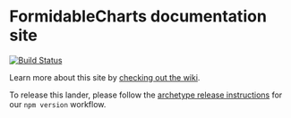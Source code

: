FormidableCharts documentation site
======================

[![Build Status](https://travis-ci.org/FormidableLabs/formidable-charts-docs.svg?branch=master)](https://travis-ci.org/FormidableLabs/formidable-charts-docs)

Learn more about this site by [checking out the wiki](https://github.com/FormidableLabs/formidable-landers/wiki).

To release this lander, please follow the [archetype release instructions](https://github.com/FormidableLabs/builder-docs-archetype#lander-release) for our `npm version` workflow.
